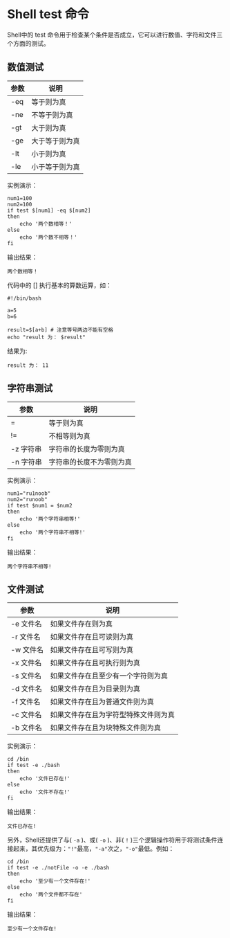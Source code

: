 # Shell test 命令
Shell中的 test 命令用于检查某个条件是否成立，它可以进行数值、字符和文件三个方面的测试。

## 数值测试
|参数	|说明
|-|-|
|-eq|	等于则为真
|-ne|	不等于则为真
|-gt|	大于则为真
|-ge|	大于等于则为真
|-lt|	小于则为真
|-le|	小于等于则为真
实例演示：
```shell
num1=100
num2=100
if test $[num1] -eq $[num2]
then
    echo '两个数相等！'
else
    echo '两个数不相等！'
fi
```
输出结果：
```
两个数相等！
```
代码中的 [] 执行基本的算数运算，如：
```shell
#!/bin/bash

a=5
b=6

result=$[a+b] # 注意等号两边不能有空格
echo "result 为： $result"
```
结果为:
```
result 为： 11
```
## 字符串测试

|参数|说明|
|-|-|
|=	|等于则为真|
|!=|不相等则为真|
|-z 字符串|字符串的长度为零则为真|
|-n 字符串|字符串的长度不为零则为真|

实例演示：

```shell
num1="ru1noob"
num2="runoob"
if test $num1 = $num2
then
    echo '两个字符串相等!'
else
    echo '两个字符串不相等!'
fi
```

输出结果：

```
两个字符串不相等!
```

## 文件测试

|参数|说明|
|-|-|
|-e 文件名|	如果文件存在则为真|
|-r 文件名|	如果文件存在且可读则为真|
|-w 文件名|	如果文件存在且可写则为真|
|-x 文件名|	如果文件存在且可执行则为真|
|-s 文件名|	如果文件存在且至少有一个字符则为真|
|-d 文件名|	如果文件存在且为目录则为真|
|-f 文件名|	如果文件存在且为普通文件则为真|
|-c 文件名|	如果文件存在且为字符型特殊文件则为真|
|-b 文件名|	如果文件存在且为块特殊文件则为真|

实例演示：
```shell
cd /bin
if test -e ./bash
then
    echo '文件已存在!'
else
    echo '文件不存在!'
fi
```

输出结果：

```
文件已存在!
```

另外，Shell还提供了与( `-a` )、或( `-o` )、非( `!` )三个逻辑操作符用于将测试条件连接起来，其优先级为：`"!"`最高，`"-a"`次之，`"-o"`最低。例如：

```shell
cd /bin
if test -e ./notFile -o -e ./bash
then
    echo '至少有一个文件存在!'
else
    echo '两个文件都不存在'
fi
```

输出结果：

```
至少有一个文件存在!
```